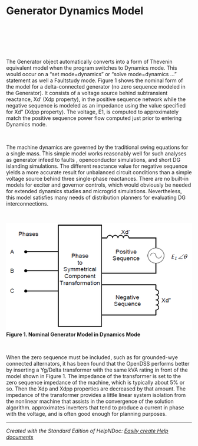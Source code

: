 # Generator Dynamics Model 

&nbsp;

&nbsp;

&nbsp;

The Generator object automatically converts into a form of Thevenin equivalent model when the program switches to Dynamics mode. This would occur on a “set mode=dynamics” or “solve mode=dynamics …” statement as well a Faultstudy mode. Figure 1 shows the nominal form of the model for a delta-connected generator (no zero sequence modeled in the Generator). It consists of a voltage source behind subtransient reactance, Xd’ (Xdp property), in the positive sequence network while the negative sequence is modeled as an impedance using the value specified for Xd” (Xdpp property). The voltage, E1, is computed to approximately match the positive sequence power flow computed just prior to entering Dynamics mode.

&nbsp;

The machine dynamics are governed by the traditional swing equations for a single mass. This simple model works reasonably well for such analyses as generator infeed to faults , openconductor simulations, and short DG islanding simulations. The different reactance value for negative sequence yields a more accurate result for unbalanced circuit conditions than a simple voltage source behind three single-phase reactances. There are no built-in models for exciter and governor controls, which would obviously be needed for extended dynamics studies and microgrid simulations. Nevertheless, this model satisfies many needs of distribution planners for evaluating DG interconnections.

&nbsp;

![Image](<lib/NewItem131.png>)\
**Figure 1. Nominal Generator Model in Dynamics Mode**

&nbsp;

When the zero sequence must be included, such as for grounded-wye connected alternators, it has been found that the OpenDSS performs better by inserting a Yg/Delta transformer with the same kVA rating in front of the model shown in Figure 1. The impedance of the transformer is set to the zero sequence impedance of the machine, which is typically about 5% or so. Then the Xdp and Xdpp properties are decreased by that amount. The impedance of the transformer provides a little linear system isolation from the nonlinear machine that assists in the convergence of the solution algorithm. approximates inverters that tend to produce a current in phase with the voltage, and is often good enough for planning purposes.

***
_Created with the Standard Edition of HelpNDoc: [Easily create Help documents](<https://www.helpndoc.com/feature-tour>)_
